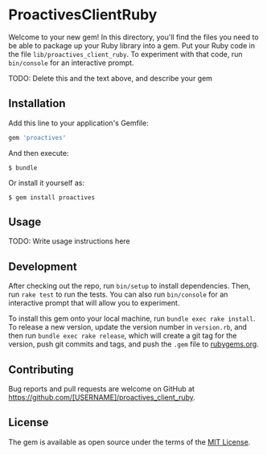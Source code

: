 # ProactivesClientRuby

Welcome to your new gem! In this directory, you'll find the files you need to be able to package up your Ruby library into a gem. Put your Ruby code in the file `lib/proactives_client_ruby`. To experiment with that code, run `bin/console` for an interactive prompt.

TODO: Delete this and the text above, and describe your gem

## Installation

Add this line to your application's Gemfile:

```ruby
gem 'proactives'
```

And then execute:

    $ bundle

Or install it yourself as:

    $ gem install proactives

## Usage

TODO: Write usage instructions here

## Development

After checking out the repo, run `bin/setup` to install dependencies. Then, run `rake test` to run the tests. You can also run `bin/console` for an interactive prompt that will allow you to experiment.

To install this gem onto your local machine, run `bundle exec rake install`. To release a new version, update the version number in `version.rb`, and then run `bundle exec rake release`, which will create a git tag for the version, push git commits and tags, and push the `.gem` file to [rubygems.org](https://rubygems.org).

## Contributing

Bug reports and pull requests are welcome on GitHub at https://github.com/[USERNAME]/proactives_client_ruby.


## License

The gem is available as open source under the terms of the [MIT License](http://opensource.org/licenses/MIT).

